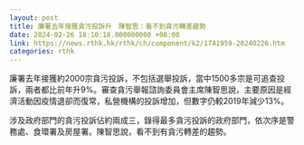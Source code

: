 ```yaml
---
layout: post
title: 廉署去年接獲貪污投訴升　陳智思：看不到貪污轉差趨勢
date: 2024-02-26 18:10:18.000000000 +08:00
link: https://news.rthk.hk/rthk/ch/component/k2/1741959-20240226.htm
categories: rthk
---
```


廉署去年接獲約2000宗貪污投訴，不包括選舉投訴，當中1500多宗是可追查投訴，兩者都比前年升9%。審查貪污舉報諮詢委員會主席陳智思說，主要原因是經濟活動因疫情退卻而復常，私營機構的投訴增加，但數字仍較2019年減少13%。

涉及政府部門的貪污投訴佔約兩成三，錄得最多貪污投訴的政府部門，依次序是警務處、食環署及房屋署。陳智思說，看不到有貪污轉差的趨勢。
